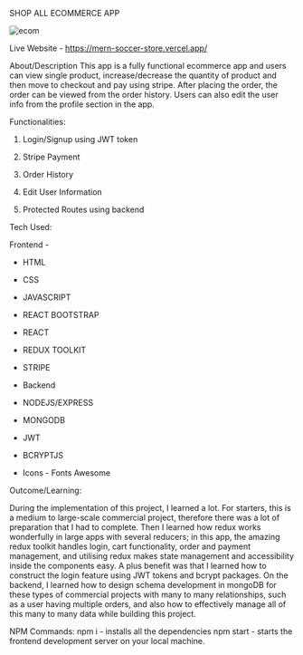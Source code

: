 SHOP ALL ECOMMERCE APP

![ecom](https://user-images.githubusercontent.com/87212082/164389136-b26e58d6-caac-4752-9d3d-97e0b97e70f5.png)

Live Website - https://mern-soccer-store.vercel.app/

About/Description
This app is a fully functional ecommerce app and users can view single product, increase/decrease the quantity of product and then move to checkout and pay using stripe. After placing the order, the order can be viewed from the order history. Users can also edit the user info from the profile section in the app.

Functionalities:


1. Login/Signup using JWT token

2. Stripe Payment

3. Order History

4. Edit User Information

5. Protected Routes using backend


Tech Used:

Frontend -

- HTML

- CSS

- JAVASCRIPT

- REACT BOOTSTRAP

- REACT

- REDUX TOOLKIT

- STRIPE

- Backend

- NODEJS/EXPRESS

- MONGODB

- JWT

- BCRYPTJS

- Icons - Fonts Awesome

Outcome/Learning:

During the implementation of this project, I learned a lot. For starters, this is a medium to large-scale commercial project, therefore there was a lot of preparation that I had to complete. Then I learned how redux works wonderfully in large apps with several reducers; in this app, the amazing redux toolkit handles login, cart functionality, order and payment management, and utilising redux makes state management and accessibility inside the components easy. A plus benefit was that I learned how to construct the login feature using JWT tokens and bcrypt packages. On the backend, I learned how to design schema development in mongoDB for these types of commercial projects with many to many relationships, such as a user having multiple orders, and also how to effectively manage all of this many to many data while building this project.

NPM Commands:
npm i - installs all the dependencies
npm start - starts the frontend development server on your local machine.
